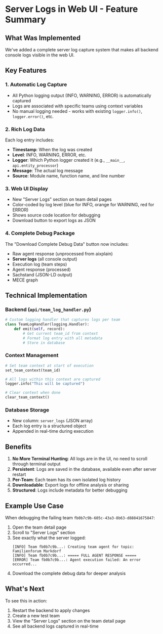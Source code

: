 # Server Logs in Web UI - Feature Summary

## What Was Implemented

We've added a complete server log capture system that makes all backend console logs visible in the web UI.

## Key Features

### 1. Automatic Log Capture
- All Python logging output (INFO, WARNING, ERROR) is automatically captured
- Logs are associated with specific teams using context variables
- No manual logging needed - works with existing `logger.info()`, `logger.error()`, etc.

### 2. Rich Log Data
Each log entry includes:
- **Timestamp**: When the log was created
- **Level**: INFO, WARNING, ERROR, etc.
- **Logger**: Which Python logger created it (e.g., `__main__`, `api.entity_processor`)
- **Message**: The actual log message
- **Source**: Module name, function name, and line number

### 3. Web UI Display
- New "Server Logs" section on team detail pages
- Color-coded by log level (blue for INFO, orange for WARNING, red for ERROR)
- Shows source code location for debugging
- Download button to export logs as JSON

### 4. Complete Debug Package
The "Download Complete Debug Data" button now includes:
- Raw agent response (unprocessed from aixplain)
- **Server logs** (all console output)
- Execution log (team steps)
- Agent response (processed)
- Sachstand (JSON-LD output)
- MECE graph

## Technical Implementation

### Backend (`api/team_log_handler.py`)
```python
# Custom logging handler that captures logs per team
class TeamLogHandler(logging.Handler):
    def emit(self, record):
        # Get current team_id from context
        # Format log entry with all metadata
        # Store in database
```

### Context Management
```python
# Set team context at start of execution
set_team_context(team_id)

# All logs within this context are captured
logger.info("This will be captured")

# Clear context when done
clear_team_context()
```

### Database Storage
- New column: `server_logs` (JSON array)
- Each log entry is a structured object
- Appended in real-time during execution

## Benefits

1. **No More Terminal Hunting**: All logs are in the UI, no need to scroll through terminal output
2. **Persistent**: Logs are saved in the database, available even after server restart
3. **Per-Team**: Each team has its own isolated log history
4. **Downloadable**: Export logs for offline analysis or sharing
5. **Structured**: Logs include metadata for better debugging

## Example Use Case

When debugging the failing team `fb0b7c9b-605c-43a3-8b63-d88841675847`:

1. Open the team detail page
2. Scroll to "Server Logs" section
3. See exactly what the server logged:
   ```
   [INFO] Team fb0b7c9b...: Creating team agent for topic: Familienforum Markdorf
   [INFO] Team fb0b7c9b...: ===== FULL AGENT RESPONSE =====
   [ERROR] Team fb0b7c9b...: Agent execution failed: An error occurred...
   ```
4. Download the complete debug data for deeper analysis

## What's Next

To see this in action:
1. Restart the backend to apply changes
2. Create a new test team
3. View the "Server Logs" section on the team detail page
4. See all backend logs captured in real-time
